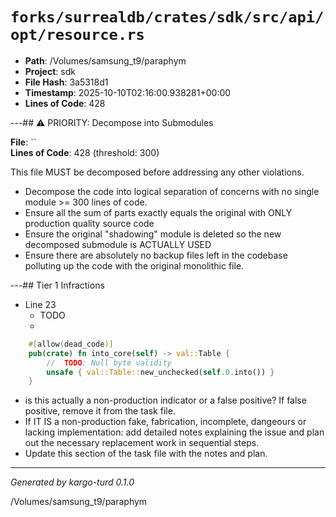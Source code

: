 # `forks/surrealdb/crates/sdk/src/api/opt/resource.rs`

- **Path**: /Volumes/samsung_t9/paraphym
- **Project**: sdk
- **File Hash**: 3a5318d1  
- **Timestamp**: 2025-10-10T02:16:00.938281+00:00  
- **Lines of Code**: 428

---## ⚠️ PRIORITY: Decompose into Submodules

**File**: ``  
**Lines of Code**: 428 (threshold: 300)

This file MUST be decomposed before addressing any other violations.

- Decompose the code into logical separation of concerns with no single module >= 300 lines of code. 
- Ensure all the sum of parts exactly equals the original with ONLY production quality source code
- Ensure the original "shadowing" module is deleted so the new decomposed submodule is ACTUALLY USED
- Ensure there are absolutely no backup files left in the codebase polluting up the code with the original monolithic file.

---## Tier 1 Infractions 


- Line 23
  - TODO
  - 

```rust
	#[allow(dead_code)]
	pub(crate) fn into_core(self) -> val::Table {
		//  TODO: Null byte validity
		unsafe { val::Table::new_unchecked(self.0.into()) }
	}
```

- is this actually a non-production indicator or a false positive? If false positive, remove it from the task file.
- If IT IS a non-production fake, fabrication, incomplete, dangeours or lacking implementation: add detailed notes explaining the issue and plan out the necessary replacement work in sequential steps. 
- Update this section of the task file with the notes and plan.

---

*Generated by kargo-turd 0.1.0*

/Volumes/samsung_t9/paraphym